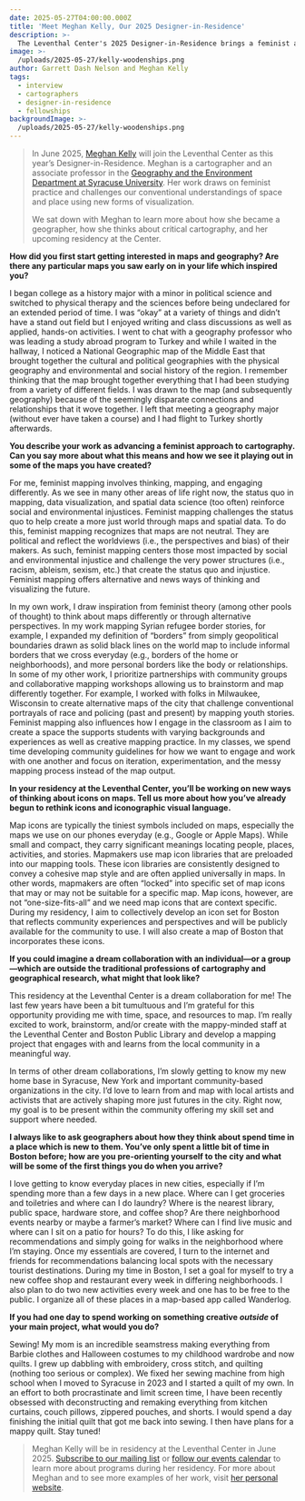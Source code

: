 ```yaml
---
date: 2025-05-27T04:00:00.000Z
title: 'Meet Meghan Kelly, Our 2025 Designer-in-Residence'
description: >-
  The Leventhal Center's 2025 Designer-in-Residence brings a feminist approach to her work, and will be pursuing work to build a community-driven map icon set
image: >-
  /uploads/2025-05-27/kelly-woodenships.png
author: Garrett Dash Nelson and Meghan Kelly
tags:
  - interview
  - cartographers
  - designer-in-residence
  - fellowships
backgroundImage: >-
  /uploads/2025-05-27/kelly-woodenships.png
---
```


> In June 2025, [Meghan Kelly](https://meghankelly-cartography.github.io) will join the Leventhal Center as this year’s Designer-in-Residence. Meghan is a cartographer and an associate professor in the [Geography and the Environment Department at Syracuse University](https://www.maxwell.syr.edu/directory/meghan-kelly). Her work draws on feminist practice and challenges our conventional understandings of space and place using new forms of visualization.
> 
> We sat down with Meghan to learn more about how she became a geographer, how she thinks about critical cartography, and her upcoming residency at the Center.

**How did you first start getting interested in maps and geography? Are there any particular maps you saw early on in your life which inspired you?**

I began college as a history major with a minor in political science and switched to physical therapy and the sciences before being undeclared for an extended period of time. I was “okay” at a variety of things and didn’t have a stand out field but I enjoyed writing and class discussions as well as applied, hands-on activities. I went to chat with a geography professor who was leading a study abroad program to Turkey and while I waited in the hallway, I noticed a National Geographic map of the Middle East that brought together the cultural and political geographies with the physical geography and environmental and social history of the region. I remember thinking that the map brought together everything that I had been studying from a variety of different fields. I was drawn to the map (and subsequently geography) because of the seemingly disparate connections and relationships that it wove together. I left that meeting a geography major (without ever have taken a course) and I had flight to Turkey shortly afterwards.

**You describe your work as advancing a feminist approach to cartography. Can you say more about what this means and how we see it playing out in some of the maps you have created?**

For me, feminist mapping involves thinking, mapping, and engaging differently. As we see in many other areas of life right now, the status quo in mapping, data visualization, and spatial data science (too often) reinforce social and environmental injustices. Feminist mapping challenges the status quo to help create a more just world through maps and spatial data. To do this, feminist mapping recognizes that maps are not neutral. They are political and reflect the worldviews (i.e., the perspectives and bias) of their makers. As such, feminist mapping centers those most impacted by social and environmental injustice and challenge the very power structures (i.e., racism, ableism, sexism, etc.) that create the status quo and injustice. Feminist mapping offers alternative and news ways of thinking and visualizing the future.

In my own work, I draw inspiration from feminist theory (among other pools of thought) to think about maps differently or through alternative perspectives. In my work mapping Syrian refugee border stories, for example, I expanded my definition of “borders” from simply geopolitical boundaries drawn as solid black lines on the world map to include informal borders that we cross everyday (e.g., borders of the home or neighborhoods), and more personal borders like the body or relationships. In some of my other work, I prioritize partnerships with community groups and collaborative mapping workshops allowing us to brainstorm and map differently together. For example, I worked with folks in Milwaukee, Wisconsin to create alternative maps of the city that challenge conventional portrayals of race and policing (past and present) by mapping youth stories. Feminist mapping also influences how I engage in the classroom as I aim to create a space the supports students with varying backgrounds and experiences as well as creative mapping practice. In my classes, we spend time developing community guidelines for how we want to engage and work with one another and focus on iteration, experimentation, and the messy mapping process instead of the map output.

**In your residency at the Leventhal Center, you’ll be working on new ways of thinking about icons on maps. Tell us more about how you’ve already begun to rethink icons and iconographic visual language.**

Map icons are typically the tiniest symbols included on maps, especially the maps we use on our phones everyday (e.g., Google or Apple Maps). While small and compact, they carry significant meanings locating people, places, activities, and stories. Mapmakers use map icon libraries that are preloaded into our mapping tools. These icon libraries are consistently designed to convey a cohesive map style and are often applied universally in maps. In other words, mapmakers are often “locked” into specific set of map icons that may or may not be suitable for a specific map. Map icons, however, are not “one-size-fits-all” and we need map icons that are context specific. During my residency, I aim to collectively develop an icon set for Boston that reflects community experiences and perspectives and will be publicly available for the community to use. I will also create a map of Boston that incorporates these icons. 

**If you could imagine a dream collaboration with an individual—or a group—which are outside the traditional professions of cartography and geographical research, what might that look like?**

This residency at the Leventhal Center is a dream collaboration for me! The last few years have been a bit tumultuous and I’m grateful for this opportunity providing me with time, space, and resources to map. I’m really excited to work, brainstorm, and/or create with the mappy-minded staff at the Leventhal Center and Boston Public Library and develop a mapping project that engages with and learns from the local community in a meaningful way. 

In terms of other dream collaborations, I’m slowly getting to know my new home base in Syracuse, New York and important community-based organizations in the city. I’d love to learn from and map with local artists and activists that are actively shaping more just futures in the city. Right now, my goal is to be present within the community offering my skill set and support where needed. 

**I always like to ask geographers about how they think about spend time in a place which is new to them. You’ve only spent a little bit of time in Boston before; how are you pre-orienting yourself to the city and what will be some of the first things you do when you arrive?**

I love getting to know everyday places in new cities, especially if I’m spending more than a few days in a new place. Where can I get groceries and toiletries and where can I do laundry? Where is the nearest library, public space, hardware store, and coffee shop? Are there neighborhood events nearby or maybe a farmer’s market? Where can I find live music and where can I sit on a patio for hours? To do this, I like asking for recommendations and simply going for walks in the neighborhood where I’m staying. Once my essentials are covered, I turn to the internet and friends for recommendations balancing local spots with the necessary tourist destinations. During my time in Boston, I set a goal for myself to try a new coffee shop and restaurant every week in differing neighborhoods. I also plan to do two new activities every week and one has to be free to the public. I organize all of these places in a map-based app called Wanderlog.

**If you had one day to spend working on something creative *outside* of your main project, what would you do?**

Sewing! My mom is an incredible seamstress making everything from Barbie clothes and Halloween costumes to my childhood wardrobe and now quilts. I grew up dabbling with embroidery, cross stitch, and quilting (nothing too serious or complex). We fixed her sewing machine from high school when I moved to Syracuse in 2023 and I started a quilt of my own. In an effort to both procrastinate and limit screen time, I have been recently obsessed with deconstructing and remaking everything from kitchen curtains, couch pillows, zippered pouches, and shorts. I would spend a day finishing the initial quilt that got me back into sewing. I then have plans for a mappy quilt. Stay tuned!

> Meghan Kelly will be in residency at the Leventhal Center in June 2025. [Subscribe to our mailing list](/subscribe) or [follow our events calendar](/event) to learn more about programs during her residency. For more about Meghan and to see more examples of her work, visit [her personal website](https://meghankelly-cartography.github.io/).
